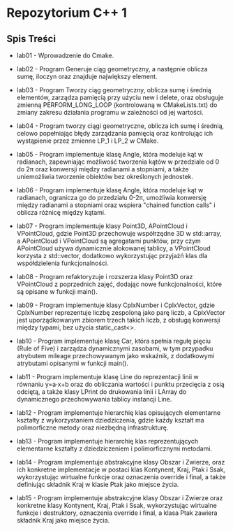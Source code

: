 # Repozytorium C++ 1

## Spis Treści

- lab01 - Wprowadzenie do Cmake.

- lab02 - Program Generuje ciąg geometryczny, a następnie oblicza sumę, iloczyn oraz znajduje największy element.

- lab03 - Program Tworzy ciąg geometryczny, oblicza sumę i średnią elementów, zarządza pamięcią przy użyciu new i delete, oraz obsługuje zmienną PERFORM_LONG_LOOP (kontrolowaną w CMakeLists.txt) do zmiany zakresu działania programu w zależności od jej wartości.

- lab04 - Program tworzy ciągi geometryczne, oblicza ich sumę i średnią, celowo popełniając błędy zarządzania pamięcią oraz kontrolując ich wystąpienie przez zmienne LP_1 i LP_2 w CMake.

- lab05 - Program implementuje klasę Angle, która modeluje kąt w radianach, zapewniając możliwość tworzenia kątów w przedziale od 0 do 2π oraz konwersji między radianami a stopniami, a także uniemożliwia tworzenie obiektów bez określonych jednostek.

- lab06 - Program implementuje klasę Angle, która modeluje kąt w radianach, ogranicza go do przedziału 0-2π, umożliwia konwersję między radianami a stopniami oraz wspiera "chained function calls" i oblicza różnicę między kątami.

- lab07 - Program implementuje klasy Point3D, APointCloud i VPointCloud, gdzie Point3D przechowuje współrzędne 3D w std::array, a APointCloud i VPointCloud są agregatami punktów, przy czym APointCloud używa dynamicznie alokowanej tablicy, a VPointCloud korzysta z std::vector, dodatkowo wykorzystując przyjaźń klas dla współdzielenia funkcjonalności.

- lab08 - Program refaktoryzuje i rozszerza klasy Point3D oraz VPointCloud z poprzednich zajęć, dodając nowe funkcjonalności, które są opisane w funkcji main().

- lab09 - Program implementuje klasy CplxNumber i CplxVector, gdzie CplxNumber reprezentuje liczbę zespoloną jako parę liczb, a CplxVector jest uporządkowanym zbiorem trzech takich liczb, z obsługą konwersji między typami, bez użycia static_cast<>.

- lab10 - Program implementuje klasę Car, która spełnia regułę pięciu (Rule of Five) i zarządza dynamicznymi zasobami, w tym przypadku atrybutem mileage przechowywanym jako wskaźnik, z dodatkowymi atrybutami opisanymi w funkcji main().

- lab11 - Program implementuje klasę Line do reprezentacji linii w równaniu y=a⋅x+b oraz do obliczania wartości i punktu przecięcia z osią odciętą, a także klasy LPrint do drukowania linii i LArray do dynamicznego przechowywania tablicy instancji Line.

- lab12 - Program implementuje hierarchię klas opisujących elementarne kształty z wykorzystaniem dziedziczenia, gdzie każdy kształt ma polimorficzne metody oraz niezbędną infrastrukturę.

- lab13 - Program implementuje hierarchię klas reprezentujących elementarne kształty z dziedziczeniem i polimorficznymi metodami.

- lab14 - Program implementuje abstrakcyjne klasy Obszar i Zwierze, oraz ich konkretne implementacje w postaci klas Kontynent, Kraj, Ptak i Ssak, wykorzystując wirtualne funkcje oraz oznaczenia override i final, a także definiując składnik Kraj w klasie Ptak jako miejsce życia.

- lab15 - Program implementuje abstrakcyjne klasy Obszar i Zwierze oraz konkretne klasy Kontynent, Kraj, Ptak i Ssak, wykorzystując wirtualne funkcje i destruktory, oznaczenia override i final, a klasa Ptak zawiera składnik Kraj jako miejsce życia.
